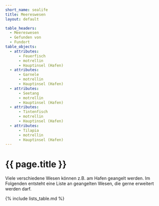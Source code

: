 ```yaml
---
short_name: sealife
title: Meereswesen
layout: default

table_headers:
  - Meereswesen
  - Gefunden von
  - Fundort
table_objects:
  - attributes:
      - Feuerfisch
      - motrellin
      - Hauptinsel (Hafen)
  - attributes:
      - Garnele
      - motrellin
      - Hauptinsel (Hafen)
  - attributes:
      - Seetang
      - motrellin
      - Hauptinsel (Hafen)
  - attributes:
      - Tintenfisch
      - motrellin
      - Hauptinsel (Hafen)
  - attributes:
      - Tilapia
      - motrellin
      - Hauptinsel (Hafen)
---
```

# {{ page.title }}

Viele verschiedene Wesen können z.B. am Hafen geangelt werden. Im Folgenden
entsteht eine Liste an geangelten Wesen, die gerne erweitert werden darf.

{% include lists_table.md %}
